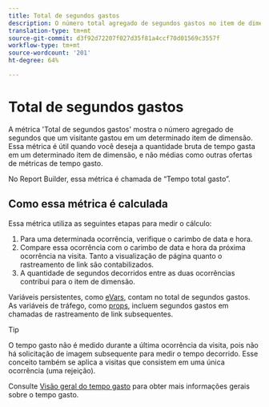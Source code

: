 ```yaml
---
title: Total de segundos gastos
description: O número total agregado de segundos gastos no item de dimensão.
translation-type: tm+mt
source-git-commit: d3f92d72207f027d35f81a4ccf70d01569c3557f
workflow-type: tm+mt
source-wordcount: '201'
ht-degree: 64%

---
```



# Total de segundos gastos

A métrica &#39;Total de segundos gastos&#39; mostra o número agregado de segundos que um visitante gastou em um determinado item de dimensão. Essa métrica é útil quando você deseja a quantidade bruta de tempo gasta em um determinado item de dimensão, e não médias como outras ofertas de métricas de tempo gasto.

No Report Builder, essa métrica é chamada de “Tempo total gasto”.

## Como essa métrica é calculada

Essa métrica utiliza as seguintes etapas para medir o cálculo:

1. Para uma determinada ocorrência, verifique o carimbo de data e hora.
2. Compare essa ocorrência com o carimbo de data e hora da próxima ocorrência na visita. Tanto a visualização de página quanto o rastreamento de link são contabilizados. 
3. A quantidade de segundos decorridos entre as duas ocorrências contribui para o item de dimensão.

Variáveis persistentes, como [eVars](../dimensions/evar.md), contam no total de segundos gastos. As variáveis de tráfego, como [props](../dimensions/prop.md), incluem segundos gastos em chamadas de rastreamento de link subsequentes.

>[!TIP]
>
>O tempo gasto não é medido durante a última ocorrência da visita, pois não há solicitação de imagem subsequente para medir o tempo decorrido. Esse conceito também se aplica a visitas que consistem em uma única ocorrência (uma rejeição).

Consulte [Visão geral do tempo gasto](time-spent.md) para obter mais informações gerais sobre o tempo gasto.
